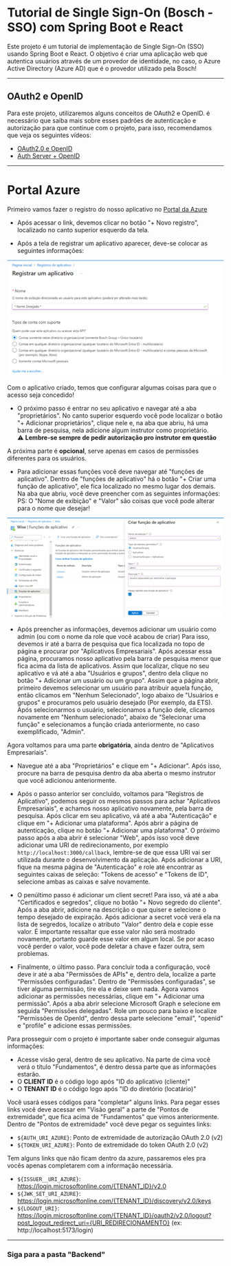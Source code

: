 # Tutorial de Single Sign-On (Bosch - SSO) com Spring Boot e React

Este projeto é um tutorial de implementação de Single Sign-On (SSO) usando Spring Boot e React. O objetivo é criar uma aplicação web que autentica usuários através de um provedor de identidade, no caso, o Azure Active Directory (Azure AD) que é o provedor utilizado pela Bosch!

---

## OAuth2 e OpenID

Para este projeto, utilizaremos alguns conceitos de OAuth2 e OpenID. é necessário que saiba mais sobre esses padrões de autenticação e autorização para que continue com o projeto, para isso, recomendamos que veja os seguintes vídeos: 

- [OAuth2.0 e OpenID](https://www.youtube.com/watch?v=68azMcqPpyo)
- [Auth Server + OpenID](https://www.youtube.com/watch?v=hgLKOPHfuis)

---

# Portal Azure 

Primeiro vamos fazer o registro do nosso aplicativo no [Portal da Azure](https://portal.azure.com/#view/Microsoft_AAD_RegisteredApps/ApplicationsListBlade)

- Após acessar o link, devemos clicar no botão "+ Novo registro", localizado no canto superior esquerdo da tela.

- Após a tela de registrar um aplicativo aparecer, deve-se colocar as seguintes informações:
<img src="https://raw.githubusercontent.com/caiofariaas/sso-tutorial/master/assets/novo_aplicativo.png" alt="Diagrama" width="600"/>

Com o aplicativo criado, temos que configurar algumas coisas para que o acesso seja concedido!

- O próximo passo é entrar no seu aplicativo e navegar até a aba "proprietários". No canto superior esquerdo você pode localizar o botão "+ Adicionar proprietários", clique nele e, na aba que abriu, há uma barra de pesquisa, nela adicione algum instrutor como proprietário.  
⚠️ **Lembre-se sempre de pedir autorização pro instrutor em questão**

A próxima parte é **opcional**, serve apenas em casos de permissões diferentes para os usuários.

- Para adicionar essas funções você deve navegar até "funções de aplicativo". Dentro de "funções de aplicativo" há o botão "+ Criar uma função de aplicativo", ele fica localizado no mesmo lugar dos demais. Na aba que abriu, você deve preencher com as seguintes informações:  
PS: O "Nome de exibição" e "Valor" são coisas que você pode alterar para o nome que desejar!
<img src="https://raw.githubusercontent.com/caiofariaas/sso-tutorial/master/assets/adm.png" alt="Diagrama" width="600"/>   

- Após preencher as informações, devemos adicionar um usuário como admin (ou com o nome da role que você acabou de criar)
Para isso, devemos ir até a barra de pesquisa que fica localizada no topo de página e procurar por "Aplicativos Empresariais". Após acessar essa página, procuramos nosso aplicativo pela barra de pesquisa menor que fica acima da lista de aplicativos. Assim que localizar, clique no seu aplicativo e vá até a aba "Usuários e grupos", dentro dela clique no botão "+ Adicionar um usuário ou um grupo". Assim que a página abrir, primeiro devemos selecionar um usuário para atribuir aquela função, então clicamos em "Nenhum Selecionado", logo abaixo de "Usuários e grupos" e procuramos pelo usuário desejado (Por exemplo, da ETS). Após selecionarmos o usuário, selecionamos a função dele, clicamos novamente em "Nenhum selecionado", abaixo de "Selecionar uma função" e selecionamos a função criada anteriormente, no caso exemplificado, "Admin".

Agora voltamos para uma parte **obrigatória**, ainda dentro de "Aplicativos Empresariais".

- Navegue até a aba "Proprietários" e clique em "+ Adicionar". Após isso, procure na barra de pesquisa dentro da aba aberta o mesmo instrutor que você adicionou anteriormente.

- Após o passo anterior ser concluído, voltamos para "Registros de Aplicativo", podemos seguir os mesmos passos para achar "Aplicativos Empresariais", e achamos nosso aplicativo novamente, pela barra de pesquisa. Após clicar em seu aplicativo, vá até a aba "Autenticação" e clique em "+ Adicionar uma plataforma". Após abrir a página de autenticação, clique no botão "+ Adicionar uma plataforma". O próximo passo após a aba abrir é selecionar "Web", após isso você deve adicionar uma URI de redirecionamento, por exemplo `http://localhost:3000/callback`, lembre-se de que essa URI vai ser utilizada durante o desenvolvimento da aplicação. Após adicionar a URI, fique na mesma página de "Autenticação" e role até encontrar as seguintes caixas de seleção: "Tokens de acesso" e "Tokens de ID", selecione ambas as caixas e salve novamente.

- O penúltimo passo é adicionar um client secret! Para isso, vá até a aba "Certificados e segredos", clique no botão "+ Novo segredo do cliente". Após a aba abrir, adicione na descrição o que quiser e selecione o tempo desejado de expiração. Após adicionar a secret você verá ela na lista de segredos, localize o atributo "Valor" dentro dela e copie esse valor. É importante ressaltar que esse valor não será mostrado novamente, portanto guarde esse valor em algum local. Se por acaso você perder o valor, você pode deletar a chave e fazer outra, sem problemas.

- Finalmente, o último passo. Para concluir toda a configuração, você deve ir até a aba "Permissões de APIs" e, dentro dela, localize a parte "Permissões configuradas". Dentro de "Permissões configuradas", se tiver alguma permissão, tire ela e deixe sem nada. Agora vamos adicionar as permissões necessárias, clique em "+ Adicionar uma permissão". Após a aba abrir selecione Microsoft Graph e selecione em seguida "Permissões delegadas".  Role um pouco para baixo e localize "Permissões de OpenId", dentro dessa parte selecione "email", "openid" e "profile" e adicione essas permissões.


Para prosseguir com o projeto é importante saber onde conseguir algumas informações:
- Acesse visão geral, dentro de seu aplicativo. Na parte de cima você verá o título "Fundamentos", é dentro dessa parte que as informações estarão.
- O **CLIENT ID** é o código logo após "ID do aplicativo (cliente)"
- O **TENANT ID** é o código logo após "ID do diretório (locatário)"

Você usará esses códigos para "completar" alguns links. Para pegar esses links você deve acessar em "Visão geral" a parte de "Pontos de extremidade", que fica acima de "Fundamentos" que vimos anteriormente. Dentro de "Pontos de extremidade" você deve pegar os seguintes links:
- `${AUTH_URI_AZURE}`: Ponto de extremidade de autorização OAuth 2.0 (v2) 
- `${TOKEN_URI_AZURE}`: Ponto de extremidade do token OAuth 2.0 (v2) 

Tem alguns links que não ficam dentro da azure, passaremos eles pra vocês apenas completarem com a informação necessária.
- `${ISSUER__URI_AZURE}`: https://login.microsoftonline.com/{TENANT_ID}/v2.0
- `${JWK_SET_URI_AZURE}`: https://login.microsoftonline.com/{TENANT_ID}/discovery/v2.0/keys
- `${LOGOUT_URI}`: https://login.microsoftonline.com/{TENANT_ID}/oauth2/v2.0/logout?post_logout_redirect_uri={URI_REDIRECIONAMENTO}  (ex: http://localhost:5173/login)
---

### Siga para a pasta "Backend"
